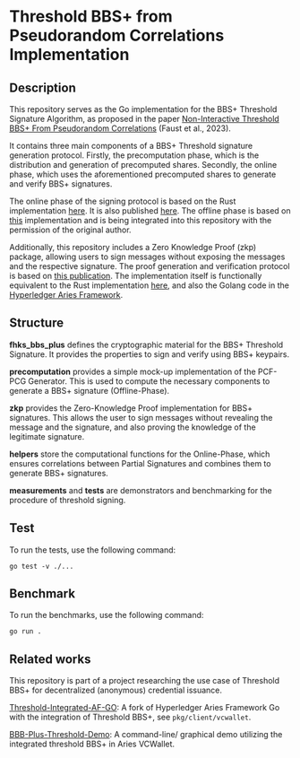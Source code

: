 # Threshold BBS+ from Pseudorandom Correlations Implementation

## Description

This repository serves as the Go implementation for the BBS+ Threshold Signature Algorithm, as proposed in the paper [Non-Interactive Threshold BBS+ From Pseudorandom Correlations](https://eprint.iacr.org/2023/1076) (Faust et al., 2023).

It contains three main components of a BBS+ Threshold signature generation protocol. Firstly, the precomputation phase, which is the distribution and generation of precomputed shares. Secondly, the online phase, which uses the aforementioned precomputed shares to generate and verify BBS+ signatures.


The online phase of the signing protocol is based on the Rust implementation [here](https://github.com/AppliedCryptoGroup/NI-Threshold-BBS-Plus-Code). It is also published [here](https://github.com/AppliedCryptoGroup/NI-Threshold-BBS-Plus-Code). The offline phase is based on [this](https://github.com/leandro-ro/Threshold-BBS-Plus-PCG) implementation and is being integrated into this repository with the permission of the original author.

Additionally, this repository includes a Zero Knowledge Proof (zkp) package, allowing users to sign messages without exposing the messages and the respective signature. The proof generation and verification protocol is based on [this publication](https://eprint.iacr.org/2016/663.pdf). The implementation itself is functionally equivalent to the Rust implementation [here](https://github.com/mattrglobal/bbs-signatures), and also the Golang code in the [Hyperledger Aries Framework](https://github.com/hyperledger-archives/aries-framework-go/tree/main/pkg/crypto/primitive/bbs12381g2pub).

## Structure
**fhks_bbs_plus** defines the cryptographic material for the BBS+ Threshold Signature. It provides the properties to sign and verify using BBS+ keypairs.

**precomputation** provides a simple mock-up implementation of the PCF-PCG Generator. This is used to compute the necessary components to generate a BBS+ signature (Offline-Phase).

**zkp** provides the Zero-Knowledge Proof implementation for BBS+ signatures. This allows the user to sign messages without revealing the message and the signature, and also proving the knowledge of the legitimate signature.

**helpers** store the computational functions for the Online-Phase, which ensures correlations between Partial Signatures and combines them to generate BBS+ signatures.

**measurements** and **tests** are demonstrators and benchmarking for the procedure of threshold signing.

## Test
To run the tests, use the following command:

```
go test -v ./...
```

## Benchmark
To run the benchmarks, use the following command:

```
go run .
```

## Related works
This repository is part of a project researching the use case of Threshold BBS+ for decentralized (anonymous) credential issuance.

[Threshold-Integrated-AF-GO](https://github.com/perun-network/aries-framework-go): A fork of Hyperledger Aries Framework Go with the integration of Threshold BBS+, see `pkg/client/vcwallet`.

[BBB-Plus-Threshold-Demo](https://github.com/perun-network/threshold-bbs-plus-frontend): A command-line/ graphical demo utilizing the integrated threshold BBS+ in Aries VCWallet. 
